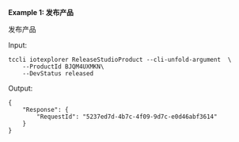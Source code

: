 **Example 1: 发布产品**

发布产品

Input: 

```
tccli iotexplorer ReleaseStudioProduct --cli-unfold-argument  \
    --ProductId BJQM4UXMKN\
    --DevStatus released
```

Output: 
```
{
    "Response": {
        "RequestId": "5237ed7d-4b7c-4f09-9d7c-e0d46abf3614"
    }
}
```


